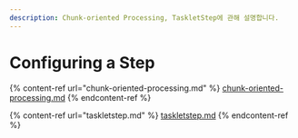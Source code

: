 ```yaml
---
description: Chunk-oriented Processing, TaskletStep에 관해 설명합니다.
---
```


# Configuring a Step

{% content-ref url="chunk-oriented-processing.md" %}
[chunk-oriented-processing.md](chunk-oriented-processing.md)
{% endcontent-ref %}

{% content-ref url="taskletstep.md" %}
[taskletstep.md](taskletstep.md)
{% endcontent-ref %}
